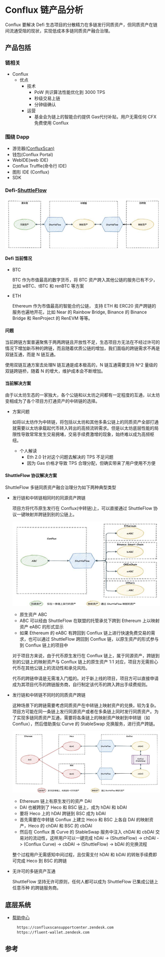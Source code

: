 # Conflux 链产品分析
Conflux 要解决 Defi 生态项目的分散精力在多链发行同质资产，但同质资产在链间流通受阻的现状，实现低成本多链同质资产融合治理。

## 产品包括
### 链相关
- Conflux
	- 优点
		- 技术 
			- PoW 共识算法性能优化到 3000 TPS
			- 秒级交易上链
			- 分钟级确认
		- 运营
			- 基金会为链上的智能合约提供 Gas代付补贴，用户无需任何 CFX 免费使用 Conflux 
			  
### 围绕 Dapp
- 游览器[(ConfluxScan)](https://confluxscan.io/) 
- 钱包(Conflux Portal)
- WebIDE(web IDE)
- Conflux Truffle(命令行 IDE)
- 图形 IDE (Conflux)
- SDK

### Defi-[ShuttleFlow](https://shuttleflow.io/static/media/SF-whitepaper-zh-v1.0.75dc3b1e.pdf)

![](./pic/conflux.png)
#### Defi 当前情况
- BTC

	BTC 作为市值最高的数字货币，将 BTC 资产跨入其他公链的服务已有不少，比如 wBTC、tBTC 和 renBTC 等方案
- ETH

	Ethereum 作为市值最高的智能合约公链，
支持 ETH 和 ERC20 资产跨链的服务也遍地开花，比如 Near 的 Rainbow Bridge, Binance 的 Binance Bridge 和 RenProject 的 RenEVM 等等。

#### 问题
当前跨链方案普遍聚焦于两两跨链且开放性不足，生态项目方无法在不经过许可的情况下增加新币种的跨链，而且随着优质公链的增加，我们面临的跨链需求不再是双链互通，而是 N 链互通。

使用双链互通方案去处理N 链互通是成本极高的，N 链互通需要支持 N^2 量级的双链跨链桥，随着 N 的增大，维护成本会不断增加。
#### 当前解决方案
由于以太坊生态的一家独大，各个公链和以太坊之间都有一定程度的互通，以太坊变相成为了各个项目方打通资产的中转链的选择。

- 方案问题

	如将以太坊作为中转链，将包括以太坊和其他多条公链上的同质资产全部打通就需要以太坊承载起代币转入转出的高频流转需求。但是以太坊底层性能的局限性导致常常发生交易拥堵，交易手续费激增的现象，始终难以成为高频枢纽。
	
	- 个人解读	
		- Eth 2.0 针对这个问题去解决的 TPS 不足问题
		- 因为 Gas 价格才导致 TPS 合理分配，但确实带来了用户使用不方便

#### ShuttleFlow 协议解决方案  
ShuttleFlow 多链同质资产融合治理分为如下两种典型类型

- 发行链和中转链相同时的同源资产跨链 

	项目方将代币原生发行在 Conflux(中转链)上，可以直接通过 ShuttleFlow 协议一键映射并跨链到别的公链上。
	
	![](./pic/conflux1.png)
	
	- 原生资产 ABC 
	- ABC 可以经由 ShuttleFlow 在联盟的托管承兑下跨到 Ethereum 上以映射资产 eABC 的形式显示
	- 如果 Ethereum 的 eABC 有跨回到 Conflux 链上进行快速免费交易的需求，也可以通过 ShuttleFlow 跨回到 Conflux 链，以原生资产的形式参与到 Conflux 链上的项目中
	
	对于项目方来说，由于代币原生发行在 Conflux 链上，属于同源资产，跨链到别的公链上的映射资产与 Conflux 链上的原生资产 1:1 对应，项目方无需担心代币在其他公链上的流动性和承兑风险。
	
	代币的跨链申请是无需准入门槛的。对于新上线的项目，项目方可以直接申请成为其项目代币的跨链服务商，自行制定该代币的跨入跨出手续费规则。
- 发行链和中转链不同时的同质资产跨链

	这种场景下的跨链需要考虑同质资产在中转链上映射资产的兑换，较为复杂。项目方可能在同一条链上发行同源资产或者在多条链上同时发行同质资产。为了实现多链同质资产互通，需要将各条链上的映射资产映射到中转链（如 Conflux），然后借助类似 Curve 的 StableSwap 兑换服务，进行资产跨链。
	
	![](./pic/conflux2.png)
	
	- Ethereum 链上有原生发行的资产 DAI
	- DAI 也被跨到了 Heco 和 BSC 链上，成为 hDAI 和 bDAI
	- 要将 Heco 上的 hDAI 跨链到 BSC 成为 bDAI
	- 首先需要在中转链 Conflux 上建立 Heco 和 BSC 上各自 DAI 的映射资产，Heco 的 chDAI 和 BSC 的 cbDAI
	- 然后在 Conflux 类 Curve 的 StableSwap 服务中注入 chDAI 和 cbDAI 交易对的流动性，这样用户可以一键完成 hDAI -> (ShuttleFlow) -> chDAI -> (Conflux Curve)
-> cbDAI -> (ShuttleFlow) -> bDAI 的兑换流程

	整个过程用户无需感知中间过程，且仅需支付 hDAI 和 bDAI 的转账手续费即可完成 Heco 到 BSC 的跨链
- 无许可的多链资产互通 

	ShuttleFlow 坚持无许可原则，任何人都可以成为 ShuttleFlow 已集成公链上任意币种
的跨链服务商。

	

	

## 底层系统
- [帮助中心](https://confluxscansupportcenter.zendesk.com/hc/zh-cn)

		https://confluxscansupportcenter.zendesk.com
		https://fluent-wallet.zendesk.com



## 参考
